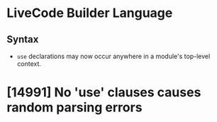 # LiveCode Builder Language
## Syntax

* `use` declarations may now occur anywhere in a module's top-level
context.

# [14991] No 'use' clauses causes random parsing errors
